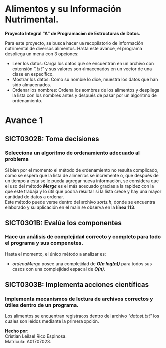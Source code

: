 # Alimentos y su Información Nutrimental.
**Proyecto Integral "A" de Programación de Estructuras de Datos.**  

Para este proyecto, se busca hacer un recopilatorio de información nutrimental de diversos alimentos.
Hasta este avance, el programa despliega un menú con 3 opciones:   
* Leer los datos: Carga los datos que se encuentran en un archivo con extensión *".txt"* y sus valores son almacenados en un vector de una clase en específico.
* Mostrar los datos: Como su nombre lo dice, muestra los datos que han sido almacenados.
* Ordenar los nombres: Ordena los nombres de los alimentos y despliega la lista con los nombres antes y después de pasar por un algoritmo de ordenamiento.   

# Avance 1

## SICT0302B: Toma decisiones

### Selecciona un algoritmo de ordenamiento adecuado al problema
Si bien por el momento el método de ordenamiento no resulta complicado, como se espera que la lista de alimentos se incremente o, que después de un tiempo a esta se le pueda agregar nueva información, se considera que el uso del método ***Merge*** es el más adecuado gracias a la rapidez con la que este trabaja y lo útil que podría resultar si la lista crece y hay una mayor cantidad de datos a ordenar.   
Este método puede verse dentro del archivo *sorts.h*, donde se encuentra elaborado y su aplicación en el main se observa en la **línea 113**.   

## SICT0301B: Evalúa los componentes

### Hace un análisis de complejidad correcto y completo para todo el programa y sus compenetes.
Hasta el momento, el único método a analizar es:   
* *ordenaMerge* posee una complejidad de ***O(n log(n))*** para todos sus casos con una complejidad espacial de ***O(n)***.   

## SICT0303B: Implementa acciones científicas

### Implementa mecanismos de lectura de archivos correctos y útiles dentro de un programa.   
Los alimentos se encuentran registrados dentro del archivo *"datost.txt"* los cuales son leídos mediante la primera opción.   


**Hecho por:**  
Cristian Leilael Rico Espinosa.  
Matrícula: A01707023.

